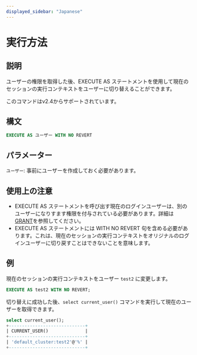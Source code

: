 ```yaml
---
displayed_sidebar: "Japanese"
---
```


# 実行方法

## 説明

ユーザーの権限を取得した後、EXECUTE AS ステートメントを使用して現在のセッションの実行コンテキストをユーザーに切り替えることができます。

このコマンドはv2.4からサポートされています。

## 構文

```SQL
EXECUTE AS ユーザー WITH NO REVERT
```

## パラメーター

`ユーザー`: 事前にユーザーを作成しておく必要があります。

## 使用上の注意

- EXECUTE AS ステートメントを呼び出す現在のログインユーザーは、別のユーザーになりすます権限を付与されている必要があります。詳細は[GRANT](../account-management/GRANT.md)を参照してください。
- EXECUTE AS ステートメントには WITH NO REVERT 句を含める必要があります。これは、現在のセッションの実行コンテキストをオリジナルのログインユーザーに切り戻すことはできないことを意味します。

## 例

現在のセッションの実行コンテキストをユーザー `test2` に変更します。

```SQL
EXECUTE AS test2 WITH NO REVERT;
```

切り替えに成功した後、`select current_user()` コマンドを実行して現在のユーザーを取得できます。

```SQL
select current_user();
+-----------------------------+
| CURRENT_USER()              |
+-----------------------------+
| 'default_cluster:test2'@'%' |
+-----------------------------+
```